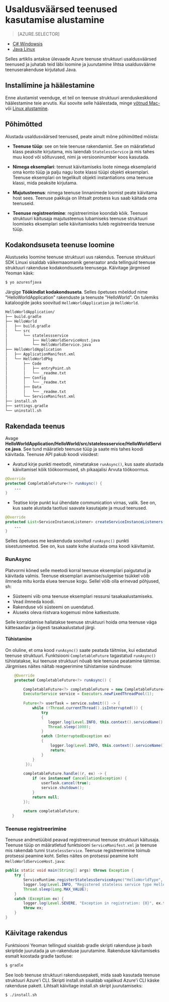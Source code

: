 <properties
   pageTitle="Alustamine usaldusväärsed teenused | Microsoft Azure'i"
   description="Sissejuhatus loomine Microsoft Azure teenuse struktuuri rakenduse kodakondsuseta ja stateful teenustega."
   services="service-fabric"
   documentationCenter=".net"
   authors="vturecek"
   manager="timlt"
   editor=""/>

<tags
   ms.service="service-fabric"
   ms.devlang="java"
   ms.topic="article"
   ms.tgt_pltfrm="na"
   ms.workload="na"
   ms.date="09/26/2016"
   ms.author="vturecek"/>

# <a name="get-started-with-reliable-services"></a>Usaldusväärsed teenused kasutamise alustamine

> [AZURE.SELECTOR]
- [C# Windowsis](service-fabric-reliable-services-quick-start.md)
- [Java Linux](service-fabric-reliable-services-quick-start-java.md)

Selles artiklis antakse ülevaade Azure teenuse struktuuri usaldusväärsed teenused ja juhatab teid läbi loomine ja juurutamine lihtsa usaldusväärne teenuserakenduse kirjutatud Java.

## <a name="installation-and-setup"></a>Installimine ja häälestamine
Enne alustamist veenduge, et teil on teenuse struktuuri arenduskeskkond häälestamine teie arvutis.
Kui soovite selle häälestada, minge [võtnud Mac-](service-fabric-get-started-mac.md) või [Linux alustamine](service-fabric-get-started-linux.md).

## <a name="basic-concepts"></a>Põhimõtted
Alustada usaldusväärsed teenused, peate ainult mõne põhimõtted mõista:

 - **Teenuse tüüp**: see on teie teenuse rakendamist. See on määratletud klass peaksite kirjutama, mis laiendab `StatelessService` ja mis tahes muu kood või sõltuvused, nimi ja versiooninumber koos kasutada.

 - **Nimega eksemplari**: teenust käivitamiseks loote nimega eksemplarid oma konto tüüp ja palju nagu loote klassi tüüpi objekti eksemplari. Teenuse eksemplari on tegelikult objekti instantiations oma teenuse klassi, mida peaksite kirjutama. 

 - **Majutusteenus**: nimega teenuse linnanimede loomist peate käivitama host sees. Teenuse pakkuja on lihtsalt protsess kus saab käitada oma teenuseid.

 - **Teenuse registreerimine**: registreerimise koondab kõik. Teenuse struktuuri käitusaja majutusteenus lubamiseks teenuse struktuuri loomiseks eksemplari selle käivitamiseks tuleb registreerida teenuse tüüp.  

## <a name="create-a-stateless-service"></a>Kodakondsuseta teenuse loomine

Alustuseks loomine teenuse struktuuri uus rakendus. Teenuse struktuuri SDK Linuxi sisaldab väikemaaomanik generaator anda tellinguid teenuse struktuuri rakenduse kodakondsuseta teenusega. Käivitage järgmised Yeoman käsk:

```bash
$ yo azuresfjava
```

Järgige **Töökindlat kodakondsuseta**. Selles õpetuses mõeldud nime "HelloWorldApplication" rakenduste ja teenuste "HelloWorld". On tulemiks kataloogide jaoks soovitud `HelloWorldApplication` ja `HelloWorld`.

```bash
HelloWorldApplication/
├── build.gradle
├── HelloWorld
│   ├── build.gradle
│   └── src
│       └── statelessservice
│           ├── HelloWorldServiceHost.java
│           └── HelloWorldService.java
├── HelloWorldApplication
│   ├── ApplicationManifest.xml
│   └── HelloWorldPkg
│       ├── Code
│       │   ├── entryPoint.sh
│       │   └── _readme.txt
│       ├── Config
│       │   └── _readme.txt
│       ├── Data
│       │   └── _readme.txt
│       └── ServiceManifest.xml
├── install.sh
├── settings.gradle
└── uninstall.sh
```

## <a name="implement-the-service"></a>Rakendada teenus

Avage **HelloWorldApplication/HelloWorld/src/statelessservice/HelloWorldService.java**. See tund määratleb teenuse tüüp ja saate mis tahes koodi käivitada. Teenuse API pakub koodi viisidest:

 - Avatud kirje punkti meetodit, nimetatakse `runAsync()`, kus saate alustada käivitamisel kõik töökoormused, sh pikaajalisi Arvuta töökoormus.

```java
@Override
protected CompletableFuture<?> runAsync() {
    ...
}
```

 - Teatise kirje punkt kui ühendate communication virnas, valik. See on, kus saate alustada taotlusi saavate kasutajate ja muud teenused.

```java
@Override
protected List<ServiceInstanceListener> createServiceInstanceListeners() {
    ...
}
```

Selles õpetuses me keskenduda soovitud `runAsync()` punkti sisestusmeetod. See on, kus saate kohe alustada oma koodi käivitamist.

### <a name="runasync"></a>RunAsync

Platvormi kõned selle meetodi korral teenuse eksemplari paigutatud ja käivitada valmis. Teenuse eksemplari avamise/sulgemise tsükkel võib ilmneda mitu korda eluea teenuse kogu. Sellel võib olla erinevad põhjused, sh:

- Süsteemi viib oma teenuse eksemplari ressursi tasakaalustamiseks.
- Vead ilmneda koodi.
- Rakenduse või süsteemi on uuendatud.
- Aluseks oleva riistvara kogemusi mõne katkestuste.

Selle korraldamise hallatakse teenuse struktuuri hoida oma teenuse väga kättesaadav ja õigesti tasakaalustatud järgi.

#### <a name="cancellation"></a>Tühistamine

On oluline, et oma kood `runAsync()` saate peatada täitmise, kui edastatud teenuse struktuuri. Funktsiooni `CompletableFuture` tagastatud `runAsync()` tühistatakse, kui teenuse struktuuri nõuab teie teenuse peatamine täitmise. Järgmises näites näitab reageerimine tühistamise sündmuse: 

```java
    @Override
    protected CompletableFuture<?> runAsync() {

        CompletableFuture<?> completableFuture = new CompletableFuture<>();
        ExecutorService service = Executors.newFixedThreadPool(1);
        
        Future<?> userTask = service.submit(() -> {
            while (!Thread.currentThread().isInterrupted()) {
                try
                {
                   logger.log(Level.INFO, this.context().serviceName().toString());
                   Thread.sleep(1000);
                }
                catch (InterruptedException ex)
                {
                    logger.log(Level.INFO, this.context().serviceName().toString() + " interrupted. Exiting");
                    return;
                }
            }
         });
 
        completableFuture.handle((r, ex) -> {
            if (ex instanceof CancellationException) {
                userTask.cancel(true);
                service.shutdown();
            }
            return null;
        });
 
        return completableFuture;
   }
``` 

### <a name="service-registration"></a>Teenuse registreerimine

Teenuse andmetüübid peavad registreerunud teenuse struktuuri käitusaja. Teenuse tüüp on määratletud funktsiooni `ServiceManifest.xml` ja teenuse mis rakendab tunni `StatelessService`. Teenuse registreerimine toimub protsessi peamine koht. Selles näites on protsessi peamine koht `HelloWorldServiceHost.java`:

```java
public static void main(String[] args) throws Exception {
    try {
        ServiceRuntime.registerStatelessServiceAsync("HelloWorldType", (context) -> new HelloWorldService(), Duration.ofSeconds(10));
        logger.log(Level.INFO, "Registered stateless service type HelloWorldType.");
        Thread.sleep(Long.MAX_VALUE);
    } 
    catch (Exception ex) {
        logger.log(Level.SEVERE, "Exception in registration: {0}", ex.toString());
        throw ex;
    }
}
```

## <a name="run-the-application"></a>Käivitage rakendus

Funktsiooni Yeoman tellingud sisaldab gradle skripti rakenduse ja bash skriptide juurutada ja un-rakenduse juurutamine. Rakenduse käivitamiseks esmalt koostada gradle taotluse:

```bash
$ gradle
```

See loob teenuse struktuuri rakendusepaketi, mida saab kasutada teenuse struktuuri Azure'i CLI. Skripti install.sh sisaldab vajalikud Azure'i CLI käske rakenduse pakett. Lihtsalt käivitage install.sh skript juurutamiseks:

```bask
$ ./install.sh
```
